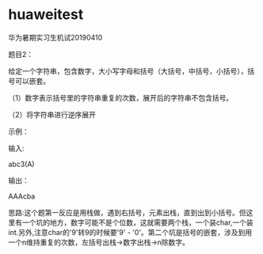 # huaweitest
华为暑期实习生机试20190410

题目2：

给定一个字符串，包含数字，大小写字母和括号（大括号，中括号，小括号），括号可以嵌套。

（1）数字表示括号里的字符串重复的次数，展开后的字符串不包含括号。

（2）将字符串进行逆序展开

示例：

输入:

abc3(A)

输出：

AAAcba

思路:这个题第一反应是用栈做，遇到右括号，元素出栈，直到出到小括号。但这里有一个坑的地方，数字可能不是个位数，这就需要两个栈，一个装char,一个装int.另外,注意char的'9'转9的时候要'9' - '0'。第二个坑是括号的嵌套，涉及到用一个n维持重复的次数，左括号出栈->数字出栈->n除数字。

